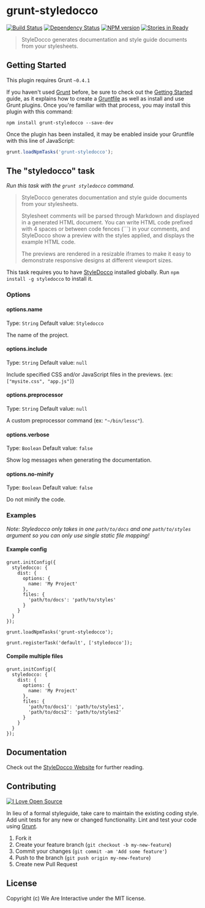 # grunt-styledocco

[![Build Status](https://travis-ci.org/weareinteractive/grunt-styledocco.png?branch=master)](https://travis-ci.org/weareinteractive/grunt-styledocco)
[![Dependency Status](https://gemnasium.com/weareinteractive/grunt-styledocco.png)](https://gemnasium.com/weareinteractive/grunt-styledocco)
[![NPM version](https://badge.fury.io/js/grunt-styledocco.png)](http://badge.fury.io/js/grunt-styledocco)
[![Stories in Ready](https://badge.waffle.io/weareinteractive/grunt-styledocco.png?label=ready&title=Ready)](https://waffle.io/weareinteractive/grunt-styledocco)

> StyleDocco generates documentation and style guide documents from your stylesheets.

## Getting Started

This plugin requires Grunt `~0.4.1`

If you haven't used [Grunt](http://gruntjs.com/) before, be sure to check out the [Getting Started](http://gruntjs.com/getting-started) guide, as it explains how to create a [Gruntfile](http://gruntjs.com/sample-gruntfile) as well as install and use Grunt plugins. Once you're familiar with that process, you may install this plugin with this command:

```shell
npm install grunt-styledocco --save-dev
```

Once the plugin has been installed, it may be enabled inside your Gruntfile with this line of JavaScript:

```js
grunt.loadNpmTasks('grunt-styledocco');
```

## The "styledocco" task

*Run this task with the `grunt styledocco` command.*

> StyleDocco generates documentation and style guide documents from your stylesheets.
>
> Stylesheet comments will be parsed through Markdown and displayed in a generated HTML document. You can write HTML code prefixed with 4 spaces or between code fences (```) in your comments, and StyleDocco show a preview with the styles applied, and displays the example HTML code.
>
> The previews are rendered in a resizable iframes to make it easy to demonstrate responsive designs at different viewport sizes.

This task requires you to have [StyleDocco](https://github.com/jacobrask/styledocco) installed globally. Run `npm install -g styledocco` to install it.

### Options

#### options.name

Type: `String`
Default value: `Styledocco`

The name of the project.

#### options.include

Type: `String`
Default value: `null`

Include specified CSS and/or JavaScript files in the previews. (ex: `["mysite.css", "app.js"]`)

#### options.preprocessor

Type: `String`
Default value: `null`

A custom preprocessor command (ex: `"~/bin/lessc"`).

#### options.verbose

Type: `Boolean`
Default value: `false`

Show log messages when generating the documentation.

#### options.no-minify

Type: `Boolean`
Default value: `false`

Do not minify the code.

### Examples

*Note: Styledocco only takes in one `path/to/docs` and one `path/to/styles` argument so you can only use single static file mapping!*

#### Example config

```
grunt.initConfig({
  styledocco: {
    dist: {
      options: {
        name: 'My Project'
      },
      files: {
        'path/to/docs': 'path/to/styles'
      }
    }
  }
});

grunt.loadNpmTasks('grunt-styledocco');

grunt.registerTask('default', ['styledocco']);
```

#### Compile multiple files

```
grunt.initConfig({
  styledocco: {
    dist: {
      options: {
        name: 'My Project'
      },
      files: {
        'path/to/docs1': 'path/to/styles1',
        'path/to/docs2': 'path/to/styles2'
      }
    }
  }
});
```

## Documentation
Check out the [StyleDocco Website](https://github.com/jacobrask/styledocco) for further reading.

## Contributing
[![I Love Open Source](http://www.iloveopensource.io/images/logo-lightbg.png)](http://www.iloveopensource.io/projects/52ee312487659fce6600004a)

In lieu of a formal styleguide, take care to maintain the existing coding style. Add unit tests for any new or changed functionality. Lint and test your code using [Grunt](http://gruntjs.com/).

1. Fork it
2. Create your feature branch (`git checkout -b my-new-feature`)
3. Commit your changes (`git commit -am 'Add some feature'`)
4. Push to the branch (`git push origin my-new-feature`)
5. Create new Pull Request

## License
Copyright (c) We Are Interactive under the MIT license.
